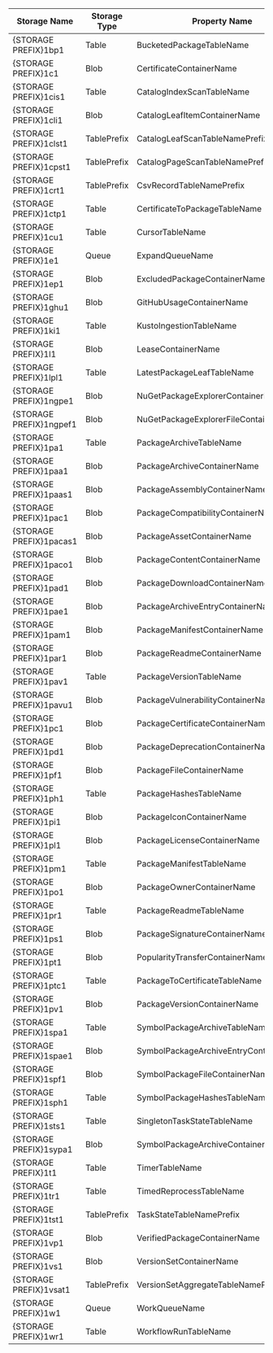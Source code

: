 Storage Name            | Storage Type | Property Name                         
----------------------- | ------------ | --------------------------------------
{STORAGE PREFIX}1bp1    | Table        | BucketedPackageTableName              
{STORAGE PREFIX}1c1     | Blob         | CertificateContainerName              
{STORAGE PREFIX}1cis1   | Table        | CatalogIndexScanTableName             
{STORAGE PREFIX}1cli1   | Blob         | CatalogLeafItemContainerName          
{STORAGE PREFIX}1clst1  | TablePrefix  | CatalogLeafScanTableNamePrefix        
{STORAGE PREFIX}1cpst1  | TablePrefix  | CatalogPageScanTableNamePrefix        
{STORAGE PREFIX}1crt1   | TablePrefix  | CsvRecordTableNamePrefix              
{STORAGE PREFIX}1ctp1   | Table        | CertificateToPackageTableName         
{STORAGE PREFIX}1cu1    | Table        | CursorTableName                       
{STORAGE PREFIX}1e1     | Queue        | ExpandQueueName                       
{STORAGE PREFIX}1ep1    | Blob         | ExcludedPackageContainerName          
{STORAGE PREFIX}1ghu1   | Blob         | GitHubUsageContainerName              
{STORAGE PREFIX}1ki1    | Table        | KustoIngestionTableName               
{STORAGE PREFIX}1l1     | Blob         | LeaseContainerName                    
{STORAGE PREFIX}1lpl1   | Table        | LatestPackageLeafTableName            
{STORAGE PREFIX}1ngpe1  | Blob         | NuGetPackageExplorerContainerName     
{STORAGE PREFIX}1ngpef1 | Blob         | NuGetPackageExplorerFileContainerName 
{STORAGE PREFIX}1pa1    | Table        | PackageArchiveTableName               
{STORAGE PREFIX}1paa1   | Blob         | PackageArchiveContainerName           
{STORAGE PREFIX}1paas1  | Blob         | PackageAssemblyContainerName          
{STORAGE PREFIX}1pac1   | Blob         | PackageCompatibilityContainerName     
{STORAGE PREFIX}1pacas1 | Blob         | PackageAssetContainerName             
{STORAGE PREFIX}1paco1  | Blob         | PackageContentContainerName           
{STORAGE PREFIX}1pad1   | Blob         | PackageDownloadContainerName          
{STORAGE PREFIX}1pae1   | Blob         | PackageArchiveEntryContainerName      
{STORAGE PREFIX}1pam1   | Blob         | PackageManifestContainerName          
{STORAGE PREFIX}1par1   | Blob         | PackageReadmeContainerName            
{STORAGE PREFIX}1pav1   | Table        | PackageVersionTableName               
{STORAGE PREFIX}1pavu1  | Blob         | PackageVulnerabilityContainerName     
{STORAGE PREFIX}1pc1    | Blob         | PackageCertificateContainerName       
{STORAGE PREFIX}1pd1    | Blob         | PackageDeprecationContainerName       
{STORAGE PREFIX}1pf1    | Blob         | PackageFileContainerName              
{STORAGE PREFIX}1ph1    | Table        | PackageHashesTableName                
{STORAGE PREFIX}1pi1    | Blob         | PackageIconContainerName              
{STORAGE PREFIX}1pl1    | Blob         | PackageLicenseContainerName           
{STORAGE PREFIX}1pm1    | Table        | PackageManifestTableName              
{STORAGE PREFIX}1po1    | Blob         | PackageOwnerContainerName             
{STORAGE PREFIX}1pr1    | Table        | PackageReadmeTableName                
{STORAGE PREFIX}1ps1    | Blob         | PackageSignatureContainerName         
{STORAGE PREFIX}1pt1    | Blob         | PopularityTransferContainerName       
{STORAGE PREFIX}1ptc1   | Table        | PackageToCertificateTableName         
{STORAGE PREFIX}1pv1    | Blob         | PackageVersionContainerName           
{STORAGE PREFIX}1spa1   | Table        | SymbolPackageArchiveTableName         
{STORAGE PREFIX}1spae1  | Blob         | SymbolPackageArchiveEntryContainerName
{STORAGE PREFIX}1spf1   | Blob         | SymbolPackageFileContainerName        
{STORAGE PREFIX}1sph1   | Table        | SymbolPackageHashesTableName          
{STORAGE PREFIX}1sts1   | Table        | SingletonTaskStateTableName           
{STORAGE PREFIX}1sypa1  | Blob         | SymbolPackageArchiveContainerName     
{STORAGE PREFIX}1t1     | Table        | TimerTableName                        
{STORAGE PREFIX}1tr1    | Table        | TimedReprocessTableName               
{STORAGE PREFIX}1tst1   | TablePrefix  | TaskStateTableNamePrefix              
{STORAGE PREFIX}1vp1    | Blob         | VerifiedPackageContainerName          
{STORAGE PREFIX}1vs1    | Blob         | VersionSetContainerName               
{STORAGE PREFIX}1vsat1  | TablePrefix  | VersionSetAggregateTableNamePrefix    
{STORAGE PREFIX}1w1     | Queue        | WorkQueueName                         
{STORAGE PREFIX}1wr1    | Table        | WorkflowRunTableName                  
